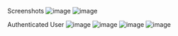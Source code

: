 
Screenshots
![image](https://user-images.githubusercontent.com/79097544/227864739-13835f2f-be3f-46d3-aa2d-b63465bdbed7.png)
![image](https://user-images.githubusercontent.com/79097544/227864778-ab523185-fe29-47e2-8f2c-df7c5bf9c704.png)

Authenticated User
![image](https://user-images.githubusercontent.com/79097544/227862529-0197740d-c9ae-4c03-aec2-e31c1ec8e898.png)
![image](https://user-images.githubusercontent.com/79097544/227862572-84ef7925-245b-4e92-9441-948ceedb9c08.png)
![image](https://user-images.githubusercontent.com/79097544/227862669-e6dab509-4e9f-49eb-837d-7ab398346e1e.png)
![image](https://user-images.githubusercontent.com/79097544/227862819-12d6e730-b031-43db-b0d8-15152d4930e3.png)
